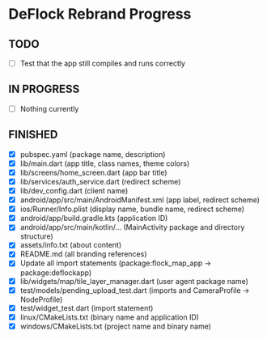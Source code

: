 # DeFlock Rebrand Progress

## TODO
- [ ] Test that the app still compiles and runs correctly

## IN PROGRESS
- [ ] Nothing currently

## FINISHED
- [x] pubspec.yaml (package name, description)
- [x] lib/main.dart (app title, class names, theme colors)
- [x] lib/screens/home_screen.dart (app bar title)
- [x] lib/services/auth_service.dart (redirect scheme)
- [x] lib/dev_config.dart (client name)
- [x] android/app/src/main/AndroidManifest.xml (app label, redirect scheme)
- [x] ios/Runner/Info.plist (display name, bundle name, redirect scheme)
- [x] android/app/build.gradle.kts (application ID)
- [x] android/app/src/main/kotlin/... (MainActivity package and directory structure)
- [x] assets/info.txt (about content)
- [x] README.md (all branding references)
- [x] Update all import statements (package:flock_map_app -> package:deflockapp)
- [x] lib/widgets/map/tile_layer_manager.dart (user agent package name)
- [x] test/models/pending_upload_test.dart (imports and CameraProfile -> NodeProfile)
- [x] test/widget_test.dart (import statement)
- [x] linux/CMakeLists.txt (binary name and application ID)
- [x] windows/CMakeLists.txt (project name and binary name)